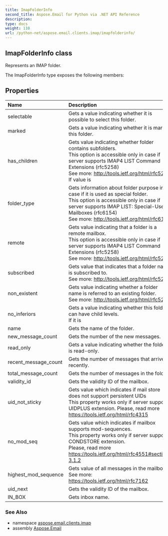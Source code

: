```yaml
---
title: ImapFolderInfo
second_title: Aspose.Email for Python via .NET API Reference
description: 
type: docs
weight: 110
url: /python-net/aspose.email.clients.imap/imapfolderinfo/
---
```


## ImapFolderInfo class

Represents an IMAP folder.

The ImapFolderInfo type exposes the following members:
## Properties
| Name | Description |
| :- | :- |
|selectable|Gets a value indicating whether it is possible to select this folder.|
|marked|Gets a value indicating whether it is marked this folder.|
|has_children|Gets value indicating whether folder contains subfolders.<br/>            This option is accessible only in case if server supports  IMAP4 LIST Command Extensions (rfc5258)<br/>            See more: http://tools.ietf.org/html/rfc5258<br/>            If value is|
|folder_type|Gets information about folder purpose in case if it is used as special folder.<br/>            This option is accessible only in case if server supports IMAP LIST: Special-Use Mailboxes (rfc6154)<br/>            See more: http://tools.ietf.org/html/rfc6154|
|remote|Gets value indicating that a folder is a remote mailbox.<br/>            This option is accessible only in case if server supports  IMAP4 LIST Command Extensions (rfc5258)<br/>            See more: http://tools.ietf.org/html/rfc5258|
|subscribed|Gets value that indicates that a folder name is subscribed to.<br/>            See more: http://tools.ietf.org/html/rfc5258|
|non_existent|Gets value indicating whether a folder name is referred to an existing folder.<br/>            See more: http://tools.ietf.org/html/rfc5258|
|no_inferiors|Gets a value indicating whether this folder can have child levels. <br/>            If it is|
|name|Gets the name of the folder.|
|new_message_count|Gets the number of the new messages.|
|read_only|Gets a value indicating whether the folder is read-only.|
|recent_message_count|Gets the number of messages that arrived recently.|
|total_message_count|Gets the number of messages in the folder.|
|validity_id|Gets the validity ID of the mailbox.|
|uid_not_sticky|Gets value which indicates if mail store does not support persistent UIDs<br/>            This property works only if server supports UIDPLUS extension. Please, read more https://tools.ietf.org/html/rfc4315|
|no_mod_seq|Gets value which indicates if mailbox supports mod-sequences.<br/>            This property works only if server supports CONDSTORE extension. <br/>            Please, read more https://tools.ietf.org/html/rfc4551#section-3.1.2|
|highest_mod_sequence|Gets value of all messages in the mailbox.<br/>            See more: https://tools.ietf.org/html/rfc7162|
|uid_next|Gets the validity ID of the mailbox.|
|IN_BOX|Gets inbox name.|

### See Also

* namespace [aspose.email.clients.imap](/email/python-net/aspose.email.clients.imap/)
* assembly [Aspose.Email](/email/python-net/)

